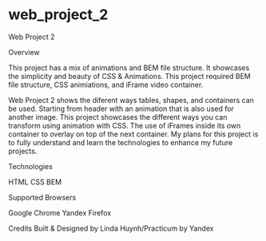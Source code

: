 # web_project_2
Web Project 2

Overview

This project has a mix of animations and BEM file structure. It showcases the simplicity and beauty of CSS & Animations. This project required BEM file structure, CSS animiations, and iFrame video container.

Web Project 2 shows the diferent ways tables, shapes, and containers can be used. Starting from header with an animation that is also used for another image. This project showcases the different ways you can transform using animation with CSS. The use of iFrames inside its own container to overlay on top of the next container. My plans for this project is to fully understand and learn the technologies to enhance my future projects.

Technologies

HTML
CSS
BEM


Supported Browsers

Google Chrome
Yandex
Firefox


Credits
Built & Designed by Linda Huynh/Practicum by Yandex
